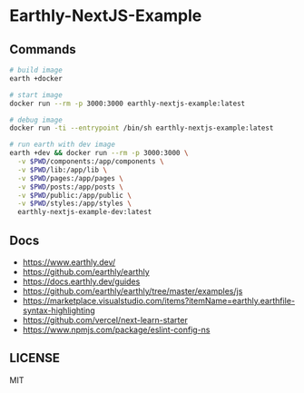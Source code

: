 # Earthly-NextJS-Example

## Commands

```bash
# build image
earth +docker

# start image
docker run --rm -p 3000:3000 earthly-nextjs-example:latest

# debug image
docker run -ti --entrypoint /bin/sh earthly-nextjs-example:latest

# run earth with dev image
earth +dev && docker run --rm -p 3000:3000 \
  -v $PWD/components:/app/components \
  -v $PWD/lib:/app/lib \
  -v $PWD/pages:/app/pages \
  -v $PWD/posts:/app/posts \
  -v $PWD/public:/app/public \
  -v $PWD/styles:/app/styles \
  earthly-nextjs-example-dev:latest
```

## Docs

- <https://www.earthly.dev/>
- <https://github.com/earthly/earthly>
- <https://docs.earthly.dev/guides>
- <https://github.com/earthly/earthly/tree/master/examples/js>
- <https://marketplace.visualstudio.com/items?itemName=earthly.earthfile-syntax-highlighting>
- <https://github.com/vercel/next-learn-starter>
- <https://www.npmjs.com/package/eslint-config-ns>

## LICENSE

MIT
